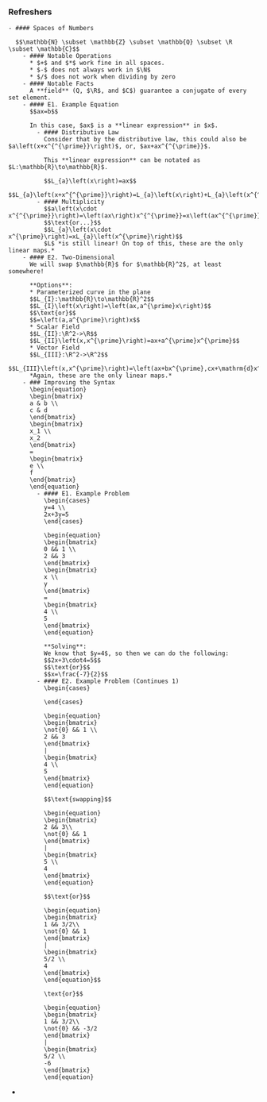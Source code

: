 ### Refreshers
	- #### Spaces of Numbers
	  
	  $$\mathbb{N} \subset \mathbb{Z} \subset \mathbb{Q} \subset \R \subset \mathbb{C}$$
		- #### Notable Operations
		  * $+$ and $*$ work fine in all spaces.
		  * $-$ does not always work in $\N$
		  * $/$ does not work when dividing by zero
		- #### Notable Facts
		  A **field** (Q, $\R$, and $C$) guarantee a conjugate of every set element.
		- #### E1. Example Equation
		  $$ax=b$$
		  
		  In this case, $ax$ is a **linear expression** in $x$.
			- #### Distributive Law
			  Consider that by the distributive law, this could also be $a\left(x+x^{^{\prime}}\right)$, or, $ax+ax^{^{\prime}}$.
			  
			  This **linear expression** can be notated as $L:\mathbb{R}\to\mathbb{R}$.
			  
			  $$L_{a}\left(x\right)=ax$$
			  $$L_{a}\left(x+x^{^{\prime}}\right)=L_{a}\left(x\right)+L_{a}\left(x^{^{\prime}}\right)$$
			- #### Multiplicity
			  $$a\left(x\cdot x^{^{\prime}}\right)=\left(ax\right)x^{^{\prime}}=x\left(ax^{^{\prime}}\right)$$
			  $$\text{or...}$$
			  $$L_{a}\left(x\cdot x^{\prime}\right)=xL_{a}\left(x^{\prime}\right)$$
			  $L$ *is still linear! On top of this, these are the only linear maps.*
		- #### E2. Two-Dimensional
		  We will swap $\mathbb{R}$ for $\mathbb{R}^2$, at least somewhere!
		  
		  **Options**:
		  * Parameterized curve in the plane
		  $$L_{I}:\mathbb{R}\to\mathbb{R}^2$$
		  $$L_{I}\left(x\right)=\left(ax,a^{\prime}x\right)$$
		  $$\text{or}$$
		  $$=\left(a,a^{\prime}\right)x$$
		  * Scalar Field
		  $$L_{II}:\R^2->\R$$
		  $$L_{II}\left(x,x^{\prime}\right)=ax+a^{\prime}x^{\prime}$$
		  * Vector Field
		  $$L_{III}:\R^2->\R^2$$
		  $$L_{III}\left(x,x^{\prime}\right)=\left(ax+bx^{\prime},cx+\mathrm{d}x^{\prime}\right)$$
		  *Again, these are the only linear maps.*
		- ### Improving the Syntax
		  \begin{equation}
		  \begin{bmatrix}
		  a & b \\
		  c & d
		  \end{bmatrix}
		  \begin{bmatrix}
		  x_1 \\
		  x_2
		  \end{bmatrix}
		  =
		  \begin{bmatrix}
		  e \\
		  f
		  \end{bmatrix}
		  \end{equation}
			- #### E1. Example Problem
			  \begin{cases}
			  y=4 \\
			  2x+3y=5
			  \end{cases}
			  
			  \begin{equation}
			  \begin{bmatrix}
			  0 && 1 \\
			  2 && 3
			  \end{bmatrix}
			  \begin{bmatrix}
			  x \\
			  y
			  \end{bmatrix}
			  =
			  \begin{bmatrix}
			  4 \\
			  5
			  \end{bmatrix}
			  \end{equation}
			  
			  **Solving**:
			  We know that $y=4$, so then we can do the following:
			  $$2x+3\cdot4=5$$
			  $$\text{or}$$
			  $$x=\frac{-7}{2}$$
			- #### E2. Example Problem (Continues 1)
			  \begin{cases}
			  
			  \end{cases}
			  
			  \begin{equation}
			  \begin{bmatrix}
			  \not{0} && 1 \\
			  2 && 3
			  \end{bmatrix}
			  |
			  \begin{bmatrix}
			  4 \\
			  5
			  \end{bmatrix}
			  \end{equation}
			  
			  $$\text{swapping}$$
			  
			  \begin{equation}
			  \begin{bmatrix}
			  2 && 3\\
			  \not{0} && 1
			  \end{bmatrix}
			  |
			  \begin{bmatrix}
			  5 \\
			  4
			  \end{bmatrix}
			  \end{equation}
			  
			  $$\text{or}$$
			  
			  \begin{equation}
			  \begin{bmatrix}
			  1 && 3/2\\
			  \not{0} && 1
			  \end{bmatrix}
			  |
			  \begin{bmatrix}
			  5/2 \\
			  4
			  \end{bmatrix}
			  \end{equation}$$
			  
			  \text{or}$$
			  
			  \begin{equation}
			  \begin{bmatrix}
			  1 && 3/2\\
			  \not{0} && -3/2
			  \end{bmatrix}
			  |
			  \begin{bmatrix}
			  5/2 \\
			  -6
			  \end{bmatrix}
			  \end{equation}
-